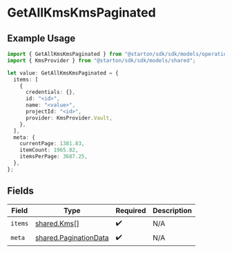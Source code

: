 # GetAllKmsKmsPaginated

## Example Usage

```typescript
import { GetAllKmsKmsPaginated } from "@starton/sdk/sdk/models/operations";
import { KmsProvider } from "@starton/sdk/sdk/models/shared";

let value: GetAllKmsKmsPaginated = {
  items: [
    {
      credentials: {},
      id: "<id>",
      name: "<value>",
      projectId: "<id>",
      provider: KmsProvider.Vault,
    },
  ],
  meta: {
    currentPage: 1381.83,
    itemCount: 1965.82,
    itemsPerPage: 3687.25,
  },
};
```

## Fields

| Field                                                                 | Type                                                                  | Required                                                              | Description                                                           |
| --------------------------------------------------------------------- | --------------------------------------------------------------------- | --------------------------------------------------------------------- | --------------------------------------------------------------------- |
| `items`                                                               | [shared.Kms](../../../sdk/models/shared/kms.md)[]                     | :heavy_check_mark:                                                    | N/A                                                                   |
| `meta`                                                                | [shared.PaginationData](../../../sdk/models/shared/paginationdata.md) | :heavy_check_mark:                                                    | N/A                                                                   |